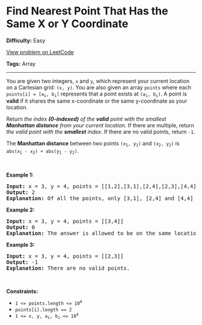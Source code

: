 # Find Nearest Point That Has the Same X or Y Coordinate

**Difficulty:** Easy

[View problem on LeetCode](https://leetcode.com/problems/find-nearest-point-that-has-the-same-x-or-y-coordinate/)

**Tags:** Array

---

<p>You are given two integers, <code>x</code> and <code>y</code>, which represent your current location on a Cartesian grid: <code>(x, y)</code>. You are also given an array <code>points</code> where each <code>points[i] = [a<sub>i</sub>, b<sub>i</sub>]</code> represents that a point exists at <code>(a<sub>i</sub>, b<sub>i</sub>)</code>. A point is <strong>valid</strong> if it shares the same x-coordinate or the same y-coordinate as your location.</p>

<p>Return <em>the index <strong>(0-indexed)</strong> of the <strong>valid</strong> point with the smallest <strong>Manhattan distance</strong> from your current location</em>. If there are multiple, return <em>the valid point with the <strong>smallest</strong> index</em>. If there are no valid points, return <code>-1</code>.</p>

<p>The <strong>Manhattan distance</strong> between two points <code>(x<sub>1</sub>, y<sub>1</sub>)</code> and <code>(x<sub>2</sub>, y<sub>2</sub>)</code> is <code>abs(x<sub>1</sub> - x<sub>2</sub>) + abs(y<sub>1</sub> - y<sub>2</sub>)</code>.</p>

<p>&nbsp;</p>
<p><strong class="example">Example 1:</strong></p>

<pre>
<strong>Input:</strong> x = 3, y = 4, points = [[1,2],[3,1],[2,4],[2,3],[4,4]]
<strong>Output:</strong> 2
<strong>Explanation:</strong> Of all the points, only [3,1], [2,4] and [4,4] are valid. Of the valid points, [2,4] and [4,4] have the smallest Manhattan distance from your current location, with a distance of 1. [2,4] has the smallest index, so return 2.</pre>

<p><strong class="example">Example 2:</strong></p>

<pre>
<strong>Input:</strong> x = 3, y = 4, points = [[3,4]]
<strong>Output:</strong> 0
<strong>Explanation:</strong> The answer is allowed to be on the same location as your current location.</pre>

<p><strong class="example">Example 3:</strong></p>

<pre>
<strong>Input:</strong> x = 3, y = 4, points = [[2,3]]
<strong>Output:</strong> -1
<strong>Explanation:</strong> There are no valid points.</pre>

<p>&nbsp;</p>
<p><strong>Constraints:</strong></p>

<ul>
	<li><code>1 &lt;= points.length &lt;= 10<sup>4</sup></code></li>
	<li><code>points[i].length == 2</code></li>
	<li><code>1 &lt;= x, y, a<sub>i</sub>, b<sub>i</sub> &lt;= 10<sup>4</sup></code></li>
</ul>
